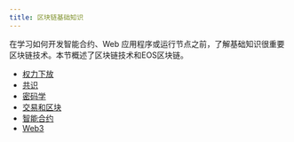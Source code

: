 ```yaml
---
title: 区块链基础知识
---
```


在学习如何开发智能合约、Web 应用程序或运行节点之前，了解基础知识很重要 
区块链技术。本节概述了区块链技术和EOS区块链。

* [权力下放](./10_decentralization.md)
* [共识](./20_consensus.md)
* [密码学](./30_cryptography.md)
* [交易和区块](./40_transactions-and-blocks.md)
* [智能合约](./50_smart-contracts.md)
* [Web3](./60_web3.md)
